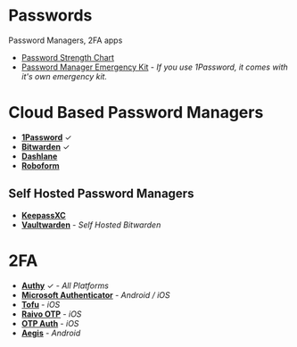 # Passwords
Password Managers, 2FA apps

- [Password Strength Chart](https://hivesystems.io/blog/are-your-passwords-in-the-green)
- [Password Manager Emergency Kit](https://passwordbits.com/password-manager-emergency-sheet) - _If you use 1Password, it comes with it's own emergency kit._

# Cloud Based Password Managers

- [**1Password**](https://1password.com) ✓
- [**Bitwarden**](https://bitwarden.com) ✓
- [**Dashlane**](https://dashlane.com)
- [**Roboform**](https://roboform.com)

## Self Hosted Password Managers

- [**KeepassXC**](https://keepassxc.org)
- [**Vaultwarden**](https://github.com/dani-garcia/vaultwarden) - _Self Hosted Bitwarden_

# 2FA

- [**Authy**](https://authy.com) ✓ - _All Platforms_
- [**Microsoft Authenticator**](https://www.microsoft.com/en-us/security/mobile-authenticator-app) - _Android / iOS_
- [**Tofu**](https://tofuauth.com) - _iOS_
- [**Raivo OTP**](https://github.com/raivo-otp/ios-application#readme) - _iOS_
- [**OTP Auth**](https://apps.apple.com/ca/app/otp-auth/id659877384) - _iOS_
- [**Aegis**](https://getaegis.app) - _Android_
